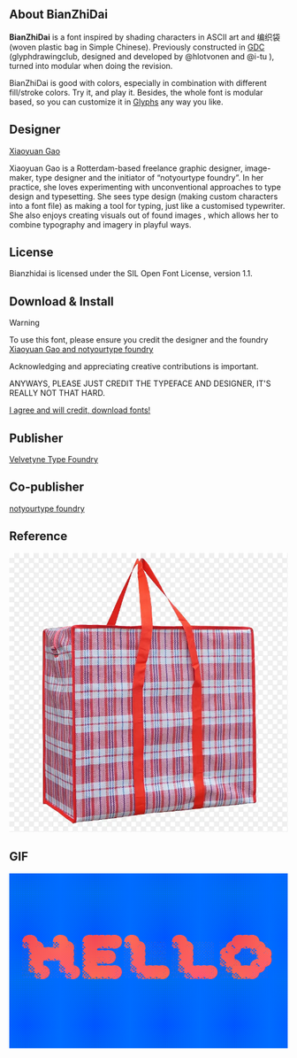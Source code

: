 ## About BianZhiDai

**BianZhiDai** is a font inspired by shading characters in ASCII art and 编织袋 (woven plastic bag in Simple Chinese). Previously constructed in [GDC](http://glyphdrawing.club) (glyphdrawingclub, designed and developed by @hlotvonen and @i-tu ), turned into modular when doing the revision. 

BianZhiDai is good with colors, especially in combination with different fill/stroke colors. Try it, and play it. Besides, the whole font is modular based, so you can customize it in [Glyphs](https://glyphsapp.com/) any way you like.


## Designer

[Xiaoyuan Gao](https://notyourtype.nl)

Xiaoyuan Gao is a Rotterdam-based freelance graphic designer, image-maker, type designer and the initiator of “notyourtype foundry”. In her practice, she loves experimenting with unconventional approaches to type design and typesetting. She sees type design (making custom characters into a font file) as making a tool for typing, just like a customised typewriter. She also enjoys creating visuals out of found images , which allows her to combine typography and imagery in playful ways.

## License 

Bianzhidai is licensed under the SIL Open Font License, version 1.1.

## Download & Install

> [!WARNING]  
> To use this font, please ensure you credit the designer and the foundry [Xiaoyuan Gao and notyourtype foundry](https://notyourtype.nl/)
>
> Acknowledging and appreciating creative contributions is important.
>
> ANYWAYS, PLEASE JUST CREDIT THE TYPEFACE AND DESIGNER, IT'S REALLY NOT THAT HARD. 


[I agree and will credit, download fonts!](https://github.com/sdfggvfvj/bianzhidai/tree/main/fonts)

## Publisher

[Velvetyne Type Foundry](https://velvetyne.fr/)

## Co-publisher
[notyourtype foundry](https://notyourtype.nl)

## Reference 

![alt text](documentation/specimen/imgs/eg.webp "Title")

## GIF
![alt text](hello_comic_VF.gif "Variable Preview")

